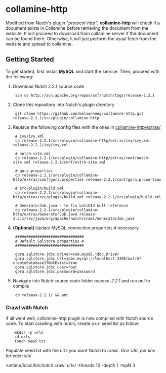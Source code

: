 collamine-http
==============

Modified from Nutch's plugin *"protocol-http"*, **collamine-http** will check if a document exists in Collamine before retrieving the document from the website. It will proceed to download from collamine server if the document can be found there. Otherwise, it will just perform the usual fetch from the website and upload to collamine.

Getting Started
---------------
To get started, first install **MySQL** and start the service. Then, proceed with the following:

1. Download Nutch 2.2.1 source code

        svn co http://svn.apache.org/repos/asf/nutch/tags/release-2.2.1

2. Clone this repository into Nutch's plugin directory

        git clone https://github.com/belsonheng/collamine-http.git release-2.2.1/src/plugin/collamine-http

3. Replace the following config files with the ones in [collamine-http/extras/](https://github.com/belsonheng/collamine-http/tree/master/extras) 

        # ivy/ivy.xml
        cp release-2.2.1/src/plugin/collamine-http/extras/ivy/ivy.xml release-2.2.1/ivy/ivy.xml
        
        # nutch-site.xml
        cp release-2.2.1/src/plugin/collamine-http/extras/conf/nutch-site.xml release-2.2.1/conf/nutch-site.xml
        
        # gora.properties
        cp release-2.2.1/src/plugin/collamine-http/extras/conf/gora.properties release-2.2.1/conf/gora.properties
        
        # src/plugin/build.xml
        cp release-2.2.1/src/plugin/collamine-http/extras/src/plugin/build.xml release-2.2.1/src/plugin/build.xml
        
        # GeneratorJob.java - to fix batchId null reference
        cp release-2.2.1/src/plugin/collamine-http/extras/GeneratorJob.java release-2.2.1/src/java/org/apache/nutch/crawl/GeneratorJob.java

4. **(Optional)** Update MySQL connection properties if necessary

        ###############################
        # Default SqlStore properties #
        ###############################
        
        gora.sqlstore.jdbc.driver=com.mysql.jdbc.Driver
        gora.sqlstore.jdbc.url=jdbc:mysql://localhost:3306/nutch?createDatabaseIfNotExist=true
        gora.sqlstore.jdbc.user=root
        gora.sqlstore.jdbc.password=password

5. Navigate into Nutch source code folder *release-2.2.1* and run *ant* to compile

        cd release-2.2.1/ && ant
### Crawl with Nutch
If all went well, collamine-http plugin is now compiled with Nutch source code. To start crawling with nutch, create a url seed list as follow:

        mkdir -p urls
        cd urls
        touch seed.txt
Populate seed.txt with the urls you want Nutch to crawl. *One URL per line for each site*

runtime/local/bin/nutch crawl urls/ -threads 10 -depth 1 -topN 3
